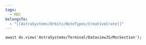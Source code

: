 ```yaml
---
tags:
  - MOC
belongsTo:
  - "[[AstraSystems/Orbits/NoteTypes/CreativeCrate]]"
---
```


```jsD
await dv.view('AstraSystems/Terminal/DataviewJS/MocSection');
```




